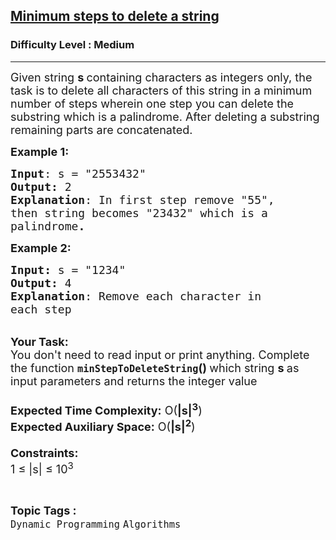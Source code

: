 <h2><a href="https://practice.geeksforgeeks.org/problems/minimum-steps-to-delete-a-string2956/1">Minimum steps to delete a string</a></h2><h3>Difficulty Level : Medium</h3><hr><div class="problems_problem_content__Xm_eO"><p><span style="font-size:18px">Given string <strong>s </strong>containing characters as integers only, the task is to delete all characters of this string in a minimum number of steps wherein one step you can delete the substring which is a palindrome. After deleting a substring remaining parts are concatenated.</span></p>

<p><span style="font-size:18px"><strong>Example 1:</strong></span></p>

<pre><span style="font-size:18px"><strong>Input</strong>: s = "2553432"
<strong>Output:</strong> 2
<strong>Explanation</strong>: In first step remove "55", 
then string becomes "23432" which is a 
palindrome<strong>.</strong></span>
</pre>

<div><span style="font-size:18px"><strong>Example 2:</strong></span></div>

<pre><span style="font-size:18px"><strong>Input: </strong>s = "1234"
<strong>Output: </strong>4
<strong>Explanation</strong>: Remove each character in 
each step</span></pre>

<p><br>
<span style="font-size:18px"><strong>Your Task:&nbsp;&nbsp;</strong><br>
You don't need to read input or print anything. Complete the function <strong><code>minStepToDeleteString</code>()&nbsp;</strong>which string <strong>s </strong>as input parameters and returns the integer value<br>
<br>
<strong>Expected Time Complexity:</strong> O(<strong>|s|<sup>3</sup></strong>)<br>
<strong>Expected Auxiliary Space:</strong> O(<strong>|s|<sup>2</sup></strong>)<br>
<br>
<strong>Constraints:</strong><br>
1 ≤ |s| ≤ 10<sup>3</sup></span></p>
</div><br><p><span style=font-size:18px><strong>Topic Tags : </strong><br><code>Dynamic Programming</code>&nbsp;<code>Algorithms</code>&nbsp;